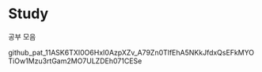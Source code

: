 # Study
공부 모음

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
